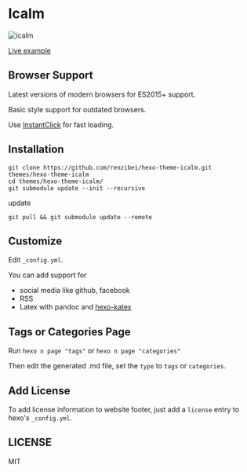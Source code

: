 # Icalm

![icalm](https://cdn.jsdelivr.net/gh/renzibei/hexo-theme-icalm/blog_demo_small.jpg)



[Live example](https://renzibei.com)

## Browser Support

Latest versions of modern browsers for ES2015+ support.

Basic style support for outdated browsers.

Use [InstantClick](instantclick.io) for fast loading.

## Installation

```
git clone https://github.com/renzibei/hexo-theme-icalm.git themes/hexo-theme-icalm
cd themes/hexo-theme-icalm/
git submodule update --init --recursive
```

update

```
git pull && git submodule update --remote
```

## Customize

Edit `_config.yml`.

You can add support for

- social media like github, facebook
- RSS
- Latex with pandoc and [hexo-katex](https://github.com/thcd/hexo-katex)

## Tags or Categories Page

Run `hexo n page "tags"` or `hexo n page "categories"`

Then edit the generated .md file, set the `type` to `tags` or `categories`.

## Add License

To add license information to website footer, just add a `license` entry to hexo's `_config.yml`.

## LICENSE

MIT
